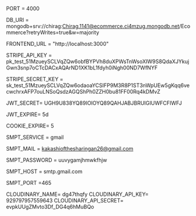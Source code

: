 PORT = 4000

DB_URI = mongodb+srv://chirag:Chirag.1141@ecommerce.ci4mzug.mongodb.net/Ecommerce?retryWrites=true&w=majority



FRONTEND_URL = "http://localhost:3000"

STRIPE_API_KEY = pk_test_51MzueySCLVqZQw6obfBYPVh8duXPWsTnWsoXIW9S8QdaXJYkujGwn3snp7oCTcDACxAQArND1XK1bL1fdyh0iNgh00ND7WfNYF

STRIPE_SECRET_KEY = sk_test_51MzueySCLVqZQw6odaoaYCSIFP9M3R8P1ST3nWpUEw5gKqq6vecwchrxAFP7ouLNSoQsdzAGQShPh0ZZH0bu81FF00Rq4kDMvZ

JWT_SECRET= UGH9U838YQ89IOIOYQ89QAHJABJBRUIGIUWFCFIWFJ

JWT_EXPIRE= 5d

COOKIE_EXPIRE= 5

SMPT_SERVICE = gmail

SMPT_MAIL = kakashiofthesharingan26@gmail.com

SMPT_PASSWORD = uuvygamjhmwkfhjw

SMPT_HOST = smtp.gmail.com

SMPT_PORT =465

CLOUDINARY_NAME= dg47thqfy
CLOUDINARY_API_KEY= 929797957559643
CLOUDINARY_API_SECRET= evpkUUgZMvto3Df_DG4q6hMuBQo

